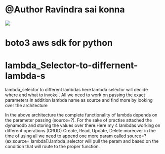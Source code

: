 # @Author Ravindra sai konna

<html>
<img src="https://rockymore.s3.ap-south-1.amazonaws.com/dynamodb_lambda.jpg">
</html>

# boto3 aws sdk for python

# lambda_Selector-to-differnent-lambda-s

lambda_selector to different lambdas here lambda selector will decide where and what to invoke . All we need to work on passing the exact parameters in addition lambda name as source and find more by looking over the architecture

In the above architecture the complete functionality of lambda depends on the parameter passing (source=?). For the sake of practise attached the dynamodb and storing the values over there.Here my 4 lambdas working on different operations (CRUD) Create, Read, Update, Delete moreover in the time of using all we need to append one more param called source=? (ex:source= lambda1).lambda_selector will pull the param and based on the condition that will route to the proper function.
